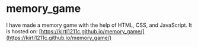 # memory_game
I have made a memory game with the help of HTML, CSS, and JavaScript.
It is hosted on: [https://kirti1211c.github.io/memory_game/](https://kirti1211c.github.io/memory_game/) 
